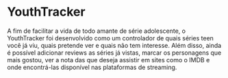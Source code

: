 # YouthTracker
A fim de facilitar a vida de todo amante de série adolescente, o YouthTracker foi desenvolvido como um controlador de quais séries teen você já viu, quais pretende ver e quais não tem interesse. Além disso, ainda é possível adicionar reviews as séries já vistas, marcar os personagens que mais gostou, ver a nota das que deseja assistir em sites como o IMDB e onde encontrá-las disponível nas plataformas de streaming.
